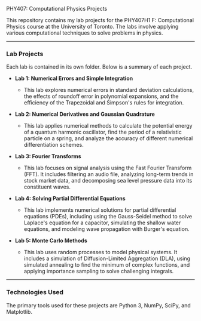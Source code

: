 PHY407: Computational Physics Projects

This repository contains my lab projects for the PHY407H1 F: Computational Physics course at the University of Toronto. The labs involve applying various computational techniques to solve problems in physics.

---
### Lab Projects

Each lab is contained in its own folder. Below is a summary of each project.

* **Lab 1: Numerical Errors and Simple Integration**
    * This lab explores numerical errors in standard deviation calculations, the effects of roundoff error in polynomial expansions, and the efficiency of the Trapezoidal and Simpson's rules for integration.

* **Lab 2: Numerical Derivatives and Gaussian Quadrature**
    * This lab applies numerical methods to calculate the potential energy of a quantum harmonic oscillator, find the period of a relativistic particle on a spring, and analyze the accuracy of different numerical differentiation schemes.

* **Lab 3: Fourier Transforms**
    * This lab focuses on signal analysis using the Fast Fourier Transform (FFT). It includes filtering an audio file, analyzing long-term trends in stock market data, and decomposing sea level pressure data into its constituent waves.

* **Lab 4: Solving Partial Differential Equations**
    * This lab implements numerical solutions for partial differential equations (PDEs), including using the Gauss-Seidel method to solve Laplace's equation for a capacitor, simulating the shallow water equations, and modeling wave propagation with Burger's equation.

* **Lab 5: Monte Carlo Methods**
    * This lab uses random processes to model physical systems. It includes a simulation of Diffusion-Limited Aggregation (DLA), using simulated annealing to find the minimum of complex functions, and applying importance sampling to solve challenging integrals.

---
### Technologies Used
The primary tools used for these projects are Python 3, NumPy, SciPy, and Matplotlib.